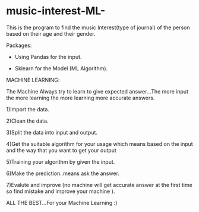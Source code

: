 # music-interest-ML-
This is the program to find the music Interest(type of journal) of the person based on their age and their gender.

Packages:

- Using Pandas for the input.

- Sklearn for the Model (ML Algorithm).


MACHINE LEARNING:

The Machine Always try to learn to give expected answer...The more input the more learning the more learning more accurate answers.

1)Import the data.

2)Clean the data.

3)Split the data into input and output.

4)Get the suitable algorithm for your usage which means based on the input and the way that you want to get your output

5)Training your algorithm by given the input.

6)Make the prediction..means ask the answer.

7)Evalute and improve (no machine will get accurate answer at the first time so find mistake and improve your machine ).

ALL THE BEST...For your Machine Learning :)
